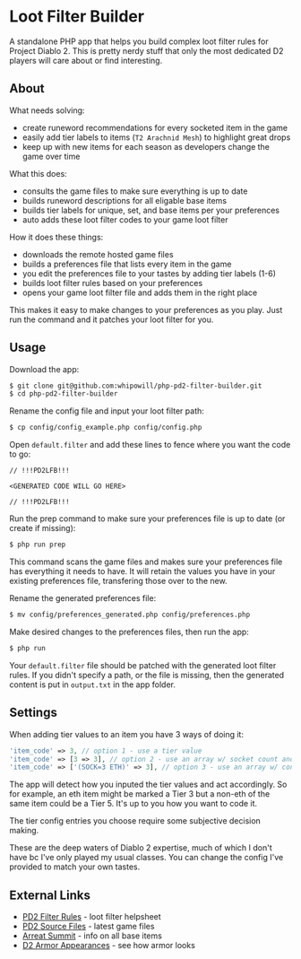 # Loot Filter Builder

A standalone PHP app that helps you build complex loot filter rules for Project Diablo 2.  This is pretty nerdy stuff that only the most dedicated D2 players will care about or find interesting.

## About

What needs solving:

- create runeword recommendations for every socketed item in the game
- easily add tier labels to items (``T2 Arachnid Mesh``) to highlight great drops
- keep up with new items for each season as developers change the game over time

What this does:

- consults the game files to make sure everything is up to date
- builds runeword descriptions for all eligable base items
- builds tier labels for unique, set, and base items per your preferences
- auto adds these loot filter codes to your game loot filter

How it does these things:

- downloads the remote hosted game files
- builds a preferences file that lists every item in the game
- you edit the preferences file to your tastes by adding tier labels (1-6)
- builds loot filter rules based on your preferences
- opens your game loot filter file and adds them in the right place

This makes it easy to make changes to your preferences as you play.  Just run the command and it patches your loot filter for you.

## Usage

Download the app:

```bash
$ git clone git@github.com:whipowill/php-pd2-filter-builder.git
$ cd php-pd2-filter-builder
```

Rename the config file and input your loot filter path:

```bash
$ cp config/config_example.php config/config.php
```

Open ``default.filter`` and add these lines to fence where you want the code to go:

```
// !!!PD2LFB!!!

<GENERATED CODE WILL GO HERE>

// !!!PD2LFB!!!
```

Run the prep command to make sure your preferences file is up to date (or create if missing):

```bash
$ php run prep
```

This command scans the game files and makes sure your preferences file has everything it needs to have.  It will retain the values you have in your existing preferences file, transfering those over to the new.

Rename the generated preferences file:

```bash
$ mv config/preferences_generated.php config/preferences.php
```

Make desired changes to the preferences files, then run the app:

```bash
$ php run
```

Your ``default.filter`` file should be patched with the generated loot filter rules.  If you didn't specify a path, or the file is missing, then the generated content is put in ``output.txt`` in the app folder.

## Settings

When adding tier values to an item you have 3 ways of doing it:

```php
'item_code' => 3, // option 1 - use a tier value
'item_code' => [3 => 3], // option 2 - use an array w/ socket count and tier value
'item_code' => ['(SOCK=3 ETH)' => 3], // option 3 - use an array w/ conditions and tier value
```

The app will detect how you inputed the tier values and act accordingly.  So for example, an eth item might be marked a Tier 3 but a non-eth of the same item could be a Tier 5.  It's up to you how you want to code it.

The tier config entries you choose require some subjective decision making.

These are the deep waters of Diablo 2 expertise, much of which I don't have bc I've only played my usual classes.  You can change the config I've provided to match your own tastes.

## External Links

- [PD2 Filter Rules](https://wiki.projectdiablo2.com/wiki/Item_Filtering#Item_Codes) - loot filter helpsheet
- [PD2 Source Files](https://github.com/BetweenWalls/PD2-Singleplayer/tree/main/Diablo%20II/ProjectD2/data/global/excel/modpacks/official) - latest game files
- [Arreat Summit](http://classic.battle.net/diablo2exp/items/basics.shtml) - info on all base items
- [D2 Armor Appearances](https://i.redd.it/qw4onikwxdx71.jpg) - see how armor looks